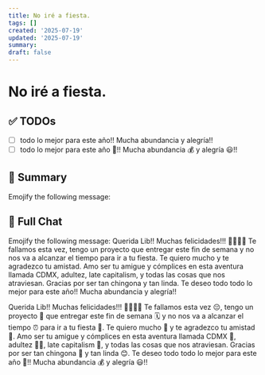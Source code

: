 ```yaml
---
title: No iré a fiesta.
tags: []
created: '2025-07-19'
updated: '2025-07-19'
summary:
draft: false
---
```


# No iré a fiesta.

## ✅ TODOs
- [ ] todo lo mejor para este año!! Mucha abundancia y alegría!!
- [ ] todo lo mejor para este año 🎉!! Mucha abundancia 💰 y alegría 😃!!

## 📌 Summary
Emojify the following message:

## 🧠 Full Chat


Emojify the following message:
Querida Lib!! Muchas felicidades!!! 🎈🎉🍾🎊 Te fallamos esta vez, tengo un proyecto que entregar este fin de semana y no nos va a alcanzar el tiempo para ir a tu fiesta.
Te quiero mucho y te agradezco tu amistad. Amo ser tu amigue y cómplices en esta aventura llamada CDMX, adultez, late capitalism, y todas las cosas que nos atraviesan. Gracias por ser tan chingona y tan linda. Te deseo todo todo lo mejor para este año!! Mucha abundancia y alegría!!

Querida Lib!! Muchas felicidades!!! 🎈🎉🍾🎊 Te fallamos esta vez 😔, tengo un proyecto 📑 que entregar este fin de semana 🗓 y no nos va a alcanzar el tiempo ⏰ para ir a tu fiesta 🎉.
Te quiero mucho 💖 y te agradezco tu amistad 👭. Amo ser tu amigue y cómplices en esta aventura llamada CDMX 🌆, adultez 👩‍💼, late capitalism 💸, y todas las cosas que nos atraviesan. Gracias por ser tan chingona 💪 y tan linda 😊. Te deseo todo todo lo mejor para este año 🎉!! Mucha abundancia 💰 y alegría 😃!!